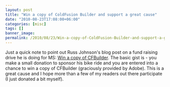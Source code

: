 ```yaml
---
layout: post
title: "Win a copy of ColdFusion Builder and support a great cause"
date: "2010-08-23T17:08:00+06:00"
categories: [misc]
tags: []
banner_image: 
permalink: /2010/08/23/Win-a-copy-of-ColdFusion-Builder-and-support-a-great-cause
---
```


Just a quick note to point out Russ Johnson's blog post on a fund raising drive he is doing for MS: <a href="http://angry-fly.com/post.cfm/win-a-copy-of-cfbuilder">Win a copy of CFBuilder</a>. The basic gist is - you make a small donation to sponsor his bike ride and you are entered into a chance to win a copy of CFBuilder (graciously provided by Adobe). This is a great cause and I hope more than a few of my readers out there participate (I just donated a bit myself).